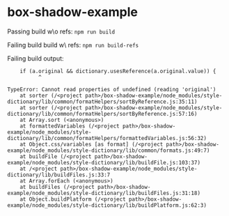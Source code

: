 # box-shadow-example

Passing build w\o refs: `npm run build`

Failing build build w\ refs: `npm run build-refs`

Failing build output:
```/<project path>/box-shadow-example/node_modules/style-dictionary/lib/common/formatHelpers/sortByReference.js:35
    if (a.original && dictionary.usesReference(a.original.value)) {
          ^

TypeError: Cannot read properties of undefined (reading 'original')
    at sorter (/<project path>/box-shadow-example/node_modules/style-dictionary/lib/common/formatHelpers/sortByReference.js:35:11)
    at sorter (/<project path>/box-shadow-example/node_modules/style-dictionary/lib/common/formatHelpers/sortByReference.js:57:16)
    at Array.sort (<anonymous>)
    at formattedVariables (/<project path>/box-shadow-example/node_modules/style-dictionary/lib/common/formatHelpers/formattedVariables.js:56:32)
    at Object.css/variables [as format] (/<project path>/box-shadow-example/node_modules/style-dictionary/lib/common/formats.js:49:7)
    at buildFile (/<project path>/box-shadow-example/node_modules/style-dictionary/lib/buildFile.js:103:37)
    at /<project path>/box-shadow-example/node_modules/style-dictionary/lib/buildFiles.js:33:7
    at Array.forEach (<anonymous>)
    at buildFiles (/<project path>/box-shadow-example/node_modules/style-dictionary/lib/buildFiles.js:31:18)
    at Object.buildPlatform (/<project path>/box-shadow-example/node_modules/style-dictionary/lib/buildPlatform.js:62:3)

```
